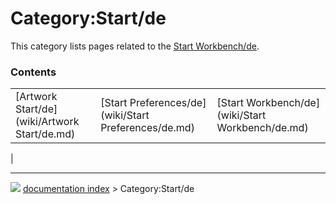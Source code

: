 # Category:Start/de
This category lists pages related to the [Start Workbench/de](Start_Workbench/de.md).

### Contents

|     |     |     |
| --- | --- | --- |
| [Artwork Start/de](wiki/Artwork Start/de.md) | [Start Preferences/de](wiki/Start Preferences/de.md) | [Start Workbench/de](wiki/Start Workbench/de.md) |
|



---
![](images/Right_arrow.png) [documentation index](../README.md) > Category:Start/de
